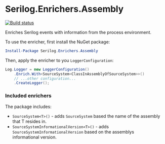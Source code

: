 # Serilog.Enrichers.Assembly
[![Build status](https://ci.appveyor.com/api/projects/status/eylou7edcewcxus7/branch/master?svg=true)](https://ci.appveyor.com/project/iremmats/serilog-enrichers-assembly/branch/master)

Enriches Serilog events with information from the process environment.
 
To use the enricher, first install the NuGet package:

```powershell
Install-Package Serilog.Enrichers.Assembly
```

Then, apply the enricher to you `LoggerConfiguration`:

```csharp
Log.Logger = new LoggerConfiguration()
    .Enrich.With<SourceSystem<ClassInAssemblyOfSourceSystem>>()
    // ...other configuration...
    .CreateLogger();
```

### Included enrichers

The package includes:

 * `SourceSystem<T>()` - adds `SourceSystem` based the name of the assembly that T resides in.
 * `SourceSystemInformationalVersion<T>()` - adds `SourceSystemInformationalVersion` based on the assemblys informational version.
